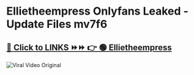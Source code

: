
 # Ellietheempress Onlyfans Leaked - Update Files mv7f6

## <h2><a href="https://clipsfans.com/Ellietheempress&ref=git">🔗 Click to LINKS ⏩⏩ 👉 🟢 Ellietheempress </a></h2>

<a href="https://clipsfans.com/Ellietheempress&ref=git" rel="nofollow" data-target="animated-image.originalLink"><img src="https://i.ibb.co.com/xMMVF88/686577567.gif" alt="Viral Video Original" style="max-width: 100%; display: inline-block;" data-target="animated-image.originalImage"></a>

